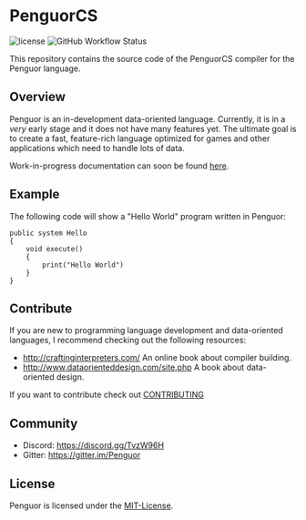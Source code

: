 # PenguorCS

![license](https://img.shields.io/github/license/Penguor/PenguorCS?style=flat-square)
![GitHub Workflow Status](https://img.shields.io/github/workflow/status/Penguor/PenguorCS/.NET%20Core?style=flat-square)

This repository contains the source code of the PenguorCS compiler for the Penguor language.

## Overview

Penguor is an in-development data-oriented language. Currently, it is in a _very_ early stage and it does not have many features yet. The ultimate goal is to create a fast, feature-rich language optimized for games and other applications which need to handle lots of data.

Work-in-progress documentation can soon be found [here](https://penguor.readthedocs.io/).

## Example

The following code will show a "Hello World" program written in Penguor:

```
public system Hello
{
    void execute()
    {
        print("Hello World")
    }
}
```

## Contribute

If you are new to programming language development and data-oriented languages, I recommend checking out the following resources:

- <http://craftinginterpreters.com/> An online book about compiler building.
- <http://www.dataorienteddesign.com/site.php> A book about data-oriented design.

If you want to contribute check out [CONTRIBUTING](./CONTRIBUTING.md)

## Community

- Discord: <https://discord.gg/TvzW96H>
- Gitter: <https://gitter.im/Penguor>

## License

Penguor is licensed under the [MIT-License](./LICENSE).
